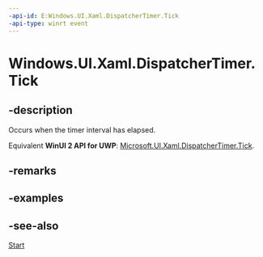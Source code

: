 ```yaml
---
-api-id: E:Windows.UI.Xaml.DispatcherTimer.Tick
-api-type: winrt event
---
```


<!-- Event syntax
public event Windows.Foundation.EventHandler Tick<object>
-->

# Windows.UI.Xaml.DispatcherTimer.Tick

## -description
Occurs when the timer interval has elapsed.

Equivalent **WinUI 2 API for UWP**: [Microsoft.UI.Xaml.DispatcherTimer.Tick](/windows/winui/api/microsoft.ui.xaml.dispatchertimer.tick).

## -remarks

## -examples

## -see-also
[Start](dispatchertimer_start_1587696324.md)
